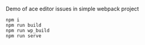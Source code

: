 Demo of ace editor issues in simple webpack project

```
npm i
npm run build
npm run wp_build
npm run serve
```
